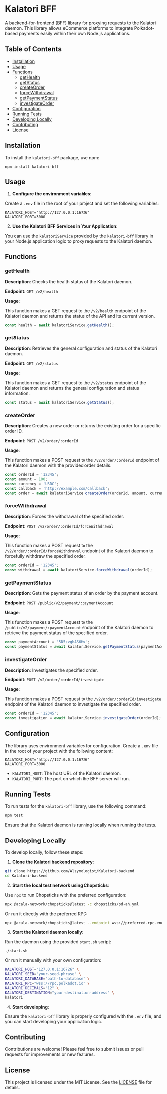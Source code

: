 # Kalatori BFF

A backend-for-frontend (BFF) library for proxying requests to the Kalatori daemon. This library allows eCommerce platforms to integrate Polkadot-based payments easily within their own Node.js applications.

## Table of Contents

- [Installation](#installation)
- [Usage](#usage)
- [Functions](#functions)
  - [getHealth](#gethealth)
  - [getStatus](#getstatus)
  - [createOrder](#createorder)
  - [forceWithdrawal](#forcewithdrawal)
  - [getPaymentStatus](#getpaymentstatus)
  - [investigateOrder](#investigateorder)
- [Configuration](#configuration)
- [Running Tests](#running-tests)
- [Developing Locally](#developing-locally)
- [Contributing](#contributing)
- [License](#license)

## Installation

To install the `kalatori-bff` package, use npm:

```bash
npm install kalatori-bff
```

## Usage

1. **Configure the environment variables**:

Create a `.env` file in the root of your project and set the following variables:

```env
KALATORI_HOST="http://127.0.0.1:16726"
KALATORI_PORT=3000
```

2. **Use the Kalatori BFF Services in Your Application**:

You can use the `kalatoriService` provided by the `kalatori-bff` library in your Node.js application logic to proxy requests to the Kalatori daemon.

## Functions

### getHealth

**Description**: Checks the health status of the Kalatori daemon.

**Endpoint**: `GET /v2/health`

**Usage**:

This function makes a GET request to the `/v2/health` endpoint of the Kalatori daemon and returns the status of the API and its current version.

```javascript
const health = await kalatoriService.getHealth();
```

### getStatus

**Description**: Retrieves the general configuration and status of the Kalatori daemon.

**Endpoint**: `GET /v2/status`

**Usage**:

This function makes a GET request to the `/v2/status` endpoint of the Kalatori daemon and returns the general configuration and status information.

```javascript
const status = await kalatoriService.getStatus();
```

### createOrder

**Description**: Creates a new order or returns the existing order for a specific order ID.

**Endpoint**: `POST /v2/order/:orderId`

**Usage**:

This function makes a POST request to the `/v2/order/:orderId` endpoint of the Kalatori daemon with the provided order details.

```javascript
const orderId = '12345';
const amount = 100;
const currency = 'USDC';
const callback = 'http://example.com/callback';
const order = await kalatoriService.createOrder(orderId, amount, currency, callback);
```

### forceWithdrawal

**Description**: Forces the withdrawal of the specified order.

**Endpoint**: `POST /v2/order/:orderId/forceWithdrawal`

**Usage**:

This function makes a POST request to the `/v2/order/:orderId/forceWithdrawal` endpoint of the Kalatori daemon to forcefully withdraw the specified order.

```javascript
const orderId = '12345';
const withdrawal = await kalatoriService.forceWithdrawal(orderId);
```

### getPaymentStatus

**Description**: Gets the payment status of an order by the payment account.

**Endpoint**: `POST /public/v2/payment/:paymentAccount`

**Usage**:

This function makes a POST request to the `/public/v2/payment/:paymentAccount` endpoint of the Kalatori daemon to retrieve the payment status of the specified order.

```javascript
const paymentAccount = '5D5zvghAS6Hw';
const paymentStatus = await kalatoriService.getPaymentStatus(paymentAccount);
```

### investigateOrder

**Description**: Investigates the specified order.

**Endpoint**: `POST /v2/order/:orderId/investigate`

**Usage**:

This function makes a POST request to the `/v2/order/:orderId/investigate` endpoint of the Kalatori daemon to investigate the specified order.

```javascript
const orderId = '12345';
const investigation = await kalatoriService.investigateOrder(orderId);
```

## Configuration

The library uses environment variables for configuration. Create a `.env` file in the root of your project with the following content:

```env
KALATORI_HOST="http://127.0.0.1:16726"
KALATORI_PORT=3000
```

- `KALATORI_HOST`: The host URL of the Kalatori daemon.
- `KALATORI_PORT`: The port on which the BFF server will run.

## Running Tests

To run tests for the `kalatori-bff` library, use the following command:

```bash
npm test
```

Ensure that the Kalatori daemon is running locally when running the tests.

## Developing Locally

To develop locally, follow these steps:

1. **Clone the Kalatori backend repository**:

```bash
git clone https://github.com/Alzymologist/Kalatori-backend
cd Kalatori-backend
```

2. **Start the local test network using Chopsticks**:

Use `npx` to run Chopsticks with the preferred configuration:

```bash
npx @acala-network/chopsticks@latest -c chopsticks/pd-ah.yml
```

Or run it directly with the preferred RPC:

```bash
npx @acala-network/chopsticks@latest --endpoint wss://preferred-rpc-endpoint
```

3. **Start the Kalatori daemon locally**:

Run the daemon using the provided `start.sh` script:

```bash
./start.sh
```

Or run it manually with your own configuration:

```bash
KALATORI_HOST="127.0.0.1:16726" \
KALATORI_SEED="your-seed-phrase" \
KALATORI_DATABASE="path-to-database" \
KALATORI_RPC="wss://rpc.polkadot.io" \
KALATORI_DECIMALS="12" \
KALATORI_DESTINATION="your-destination-address" \
kalatori
```

4. **Start developing**:

Ensure the `kalatori-bff` library is properly configured with the `.env` file, and you can start developing your application logic.

## Contributing

Contributions are welcome! Please feel free to submit issues or pull requests for improvements or new features.

## License

This project is licensed under the MIT License. See the [LICENSE](LICENSE) file for details.
